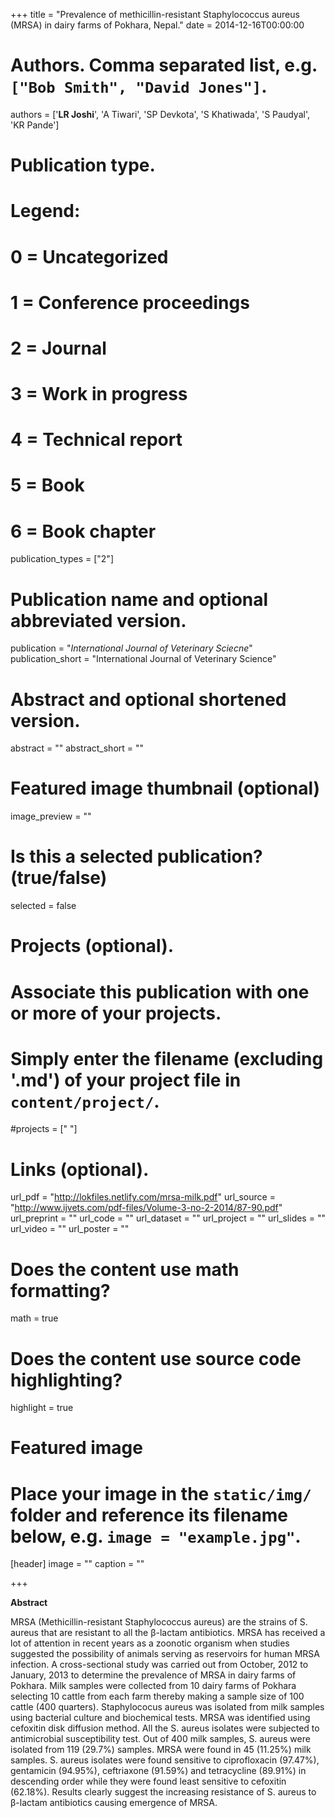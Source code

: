 ﻿+++
title = "Prevalence of methicillin-resistant Staphylococcus aureus (MRSA) in dairy farms of Pokhara, Nepal."
date = 2014-12-16T00:00:00

# Authors. Comma separated list, e.g. `["Bob Smith", "David Jones"]`.
authors = ['**LR Joshi**', 'A Tiwari', 'SP Devkota', 'S Khatiwada', 'S Paudyal', 'KR Pande']

# Publication type.
# Legend:
# 0 = Uncategorized
# 1 = Conference proceedings
# 2 = Journal
# 3 = Work in progress
# 4 = Technical report
# 5 = Book
# 6 = Book chapter
publication_types = ["2"]

# Publication name and optional abbreviated version.
publication = "*International Journal of Veterinary Sciecne*"
publication_short = "International Journal of Veterinary Science"

# Abstract and optional shortened version.
abstract = ""
abstract_short = ""
# Featured image thumbnail (optional)
image_preview = ""

# Is this a selected publication? (true/false)
selected = false

# Projects (optional).
#   Associate this publication with one or more of your projects.
#   Simply enter the filename (excluding '.md') of your project file in `content/project/`.
#projects = [" "]

# Links (optional).
url_pdf = "http://lokfiles.netlify.com/mrsa-milk.pdf"
url_source = "http://www.ijvets.com/pdf-files/Volume-3-no-2-2014/87-90.pdf"
url_preprint = ""
url_code = ""
url_dataset = ""
url_project = ""
url_slides = ""
url_video = ""
url_poster = ""

# Does the content use math formatting?
math = true

# Does the content use source code highlighting?
highlight = true

# Featured image
# Place your image in the `static/img/` folder and reference its filename below, e.g. `image = "example.jpg"`.
[header]
image = ""
caption = ""

+++

**Abstract**

MRSA (Methicillin-resistant Staphylococcus aureus) are the strains of S. aureus that are resistant to all the β-lactam antibiotics. MRSA has received a lot of attention in recent years as a zoonotic organism when studies suggested the possibility of animals serving as reservoirs for human MRSA infection. A cross-sectional study was carried out from October, 2012 to January, 2013 to determine the prevalence of MRSA in dairy farms of Pokhara. Milk samples were collected from 10 dairy farms of Pokhara selecting 10 cattle from each farm thereby making a sample size of 100 cattle (400 quarters). Staphylococus aureus was isolated from milk samples using bacterial culture and biochemical tests. MRSA was identified using cefoxitin disk diffusion method. All the S. aureus isolates were subjected to antimicrobial susceptibility test. Out of 400 milk samples, S. aureus were isolated from 119 (29.7%) samples. MRSA were found in 45 (11.25%) milk samples. S. aureus isolates were found sensitive to ciprofloxacin (97.47%), gentamicin (94.95%), ceftriaxone (91.59%) and tetracycline (89.91%) in descending order while they were found least sensitive to cefoxitin (62.18%). Results clearly suggest the increasing resistance of S. aureus to β-lactam antibiotics causing emergence of MRSA.